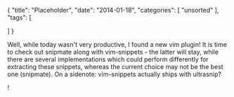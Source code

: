 {
  "title": "Placeholder",
  "date": "2014-01-18",
  "categories": [
    "unsorted"
  ],
  "tags": [
    
  ]
}

Well, while today wasn't very productive, I found a new vim plugin!
It is time to check out snipmate along with vim-snippets - the latter will stay, while there are
several implementations which could perform differently for extracting these snippets, whereas the
current choice may not be the best one (snipmate).
On a sidenote: vim-snippets actually ships with ultrasnip?

!
